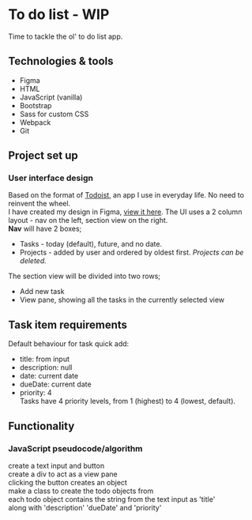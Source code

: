 # To do list - WIP

Time to tackle the ol' to do list app. 

## Technologies & tools

- Figma
- HTML
- JavaScript (vanilla)
- Bootstrap
- Sass for custom CSS
- Webpack
- Git

## Project set up

### User interface design

Based on the format of [Todoist](https://todoist.com), an app I use in everyday life. No need to reinvent the wheel.  
I have created my design in Figma, [view it here](https://www.figma.com/file/lNjJ3WOAyo7zY9mGzCDK3u/Todo?node-id=0%3A1).
The UI uses a 2 column layout - nav on the left, section view on the right.  
**Nav** will have 2 boxes;  
- Tasks - today (default), future, and no date.  
- Projects - added by user and ordered by oldest first. *Projects can be deleted.*  

The section view will be divided into two rows;  
- Add new task
- View pane, showing all the tasks in the currently selected view  


## Task item requirements

Default behaviour for task quick add:  
- title: from input
- description: null
- date: current date
- dueDate: current date
- priority: 4  
Tasks have 4 priority levels, from 1 (highest) to 4 (lowest, default).  


## Functionality

### JavaScript pseudocode/algorithm 

create a text input and button  
create a div to act as a view pane  
clicking the button creates an object  
make a class to create the todo objects from  
each todo object contains the string from the text input as 'title'  
along with 'description' 'dueDate' and 'priority'  


